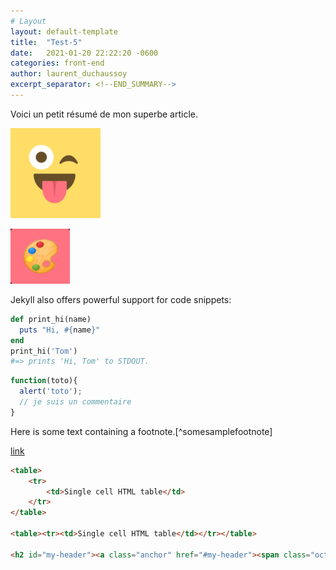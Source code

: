 ```yaml
---
# Layout
layout: default-template
title:  "Test-5"
date:   2021-01-20 22:22:20 -0600
categories: front-end
author: laurent_duchaussoy
excerpt_separator: <!--END_SUMMARY-->
---
```

Voici un petit résumé de mon superbe article.

![image](assets/gitmoji.png)

![image](assets/article-5/art.png)

<!--END_SUMMARY-->
Jekyll also offers powerful support for code snippets:

```ruby
def print_hi(name)
  puts "Hi, #{name}"
end
print_hi('Tom')
#=> prints 'Hi, Tom' to STDOUT.
```

```js
function(toto){
  alert('toto');
  // je suis un commentaire
}
```

Here is some text containing a footnote.[^somesamplefootnote]

[link](#link-to-me)

```html
<table>
    <tr>
        <td>Single cell HTML table</td>
    </tr>
</table>

<table><tr><td>Single cell HTML table</td></tr></table>

<h2 id="my-header"><a class="anchor" href="#my-header"><span class="octicon octicon-link"></span></a>My Header</h2>
```
